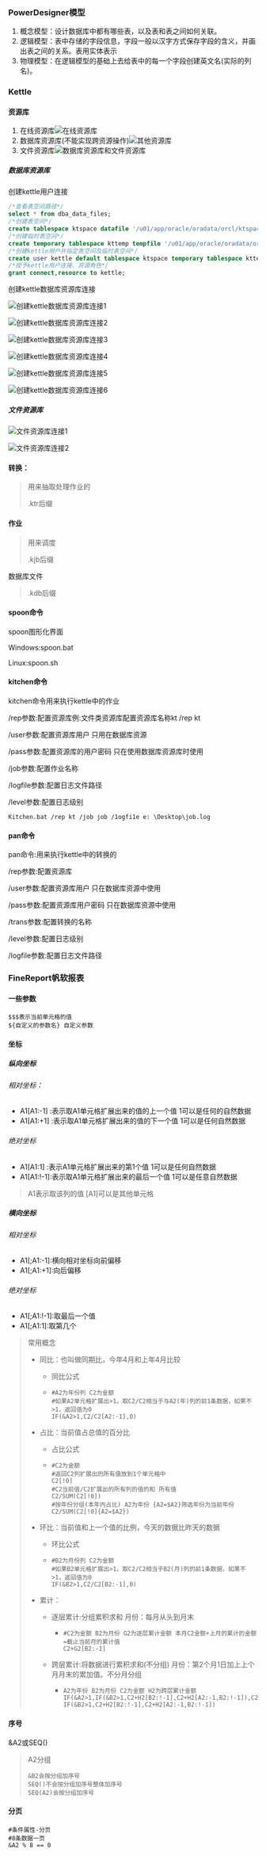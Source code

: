 ### PowerDesigner模型

1. 概念模型：设计数据库中都有哪些表，以及表和表之间如何关联。
2. 逻辑模型：表中存储的字段信息，字段一般以汉字方式保存字段的含义，并画出表之间的关系。表用实体表示
3. 物理模型：在逻辑模型的基础上去给表中的每一个字段创建英文名(实际的列名)。

### Kettle

#### 资源库

1. 在线资源库![在线资源库](https://service-li4lsb7w-1252530298.hk.apigw.tencentcs.com/release/OneManger/pic/ETL/%E5%9C%A8%E7%BA%BF%E8%B5%84%E6%BA%90%E5%BA%93.png)
2. 数据库资源库(不能实现跨资源操作)![其他资源库](https://service-li4lsb7w-1252530298.hk.apigw.tencentcs.com/release/OneManger/pic/ETL/其他资源库.png)
3. 文件资源库![数据库资源库和文件资源库](https://service-li4lsb7w-1252530298.hk.apigw.tencentcs.com/release/OneManger/pic/ETL/数据库资源库和文件资源库.png)

##### 数据库资源库

创建kettle用户连接

```SQL
/*查看表空间路径*/
select * from dba_data_files;
/*创建表空间*/
create tablespace ktspace datafile '/u01/app/oracle/oradata/orcl/ktspace.dbf' size 1G autoextend on next 100M maxsize unlimited;
/*创建临时表空间*/
create temporary tablespace kttemp tempfile '/u01/app/oracle/oradata/orcl/kttemp.dbf' size 1G autoextend on next 100M maxsize unlimited;
/*创建kettle用户并指定表空间及临时表空间*/
create user kettle default tablespace ktspace temporary tablespace kttemp identified by 123456;
/*授予kettle用户连接、资源角色*/
grant connect,resource to kettle;
```

创建kettle数据库资源库连接

![创建kettle数据库资源库连接1](https://service-li4lsb7w-1252530298.hk.apigw.tencentcs.com/release/OneManger/pic/ETL/创建kettle数据库资源库连接1.png)

![创建kettle数据库资源库连接2](https://service-li4lsb7w-1252530298.hk.apigw.tencentcs.com/release/OneManger/pic/ETL/创建kettle数据库资源库连接2.png)

![创建kettle数据库资源库连接3](https://service-li4lsb7w-1252530298.hk.apigw.tencentcs.com/release/OneManger/pic/ETL/创建kettle数据库资源库连接3.png)

![创建kettle数据库资源库连接4](https://service-li4lsb7w-1252530298.hk.apigw.tencentcs.com/release/OneManger/pic/ETL/创建kettle数据库资源库连接4.png)

![创建kettle数据库资源库连接5](https://service-li4lsb7w-1252530298.hk.apigw.tencentcs.com/release/OneManger/pic/ETL/创建kettle数据库资源库连接5.png)

![创建kettle数据库资源库连接6](https://service-li4lsb7w-1252530298.hk.apigw.tencentcs.com/release/OneManger/pic/ETL/创建kettle数据库资源库连接6.png)

##### 文件资源库

![文件资源库连接1](https://service-li4lsb7w-1252530298.hk.apigw.tencentcs.com/release/OneManger/pic/ETL/文件资源库连接1.png)

![文件资源库连接2](https://service-li4lsb7w-1252530298.hk.apigw.tencentcs.com/release/OneManger/pic/ETL/文件资源库连接2.png)



#### 转换：

> 用来抽取处理作业的
>
> .ktr后缀



#### 作业

> 用来调度
>
> .kjb后缀

数据库文件

> .kdb后缀

#### spoon命令

spoon图形化界面

Windows:spoon.bat

Linux:spoon.sh

#### kitchen命令

kitchen命令用来执行kettle中的作业

/rep参数:配置资源库例:文件类资源库配置资源库名称kt	/rep kt

/user参数:配置资源库用户	只用在数据库资源

/pass参数:配置资源库的用户密码	只在使用数据库资源库时使用

/job参数:配置作业名称

/logfile参数:配置日志文件路径

/level参数:配置日志级别

```
Kitchen.bat /rep kt /job job /1ogfi1e e: \Desktop\job.log
```

#### pan命令

pan命令:用来执行kettle中的转换的

/rep参数:配置资源库

/user参数:配置资源库用户	只在数据库资源中使用

/pass参数:配置资源库用户密码	只在数据库资源中使用

/trans参数:配置转换的名称

/level参数:配置日志级别

/logfile参数:配置日志文件路径

### FineReport帆软报表

#### 一些参数

```
$$$表示当前单元格的值
${自定义的参数名} 自定义参数
```

#### 坐标

##### 纵向坐标

###### 相对坐标：

- A1[A1:-1] :表示取A1单元格扩展出来的值的上一个值 1可以是任何的自然数据
- A1[A1:+1] :表示取A1单元格扩展出来的值的下一个值 1可以是任何自然数据

###### 绝对坐标

- A1[A1:1] :表示A1单元格扩展出来的第1个值 1可以是任何自然数据
- A1[A1:!-1]:表示取A1单元格扩展出来的最后一个值 1可以是任意自然数据

> A1表示取该列的值
> [A1]可以是其他单元格

##### 横向坐标

###### 相对坐标

- A1[;A1:-1]:横向相对坐标向前偏移
- A1[;A1:+1]:向后偏移

###### 绝对坐标

- A1[;A1:!-1]:取最后一个值
- A1[;A1:1]:取第几个



> 常用概念
>
> - 同比：也叫做同期比，今年4月和上年4月比较
>
>   - 同比公式
>
>   - ```
>     #A2为年份列 C2为金额
>     #如果A2单元格扩展出>1，取C2/C2相当于与A2(年)列的前1条数据，如果不>1，返回值为0
>     IF(&A2>1,C2/C2[A2:-1],0)
>     ```
>
> - 占比：当前值占总值的百分比
>
>   - 占比公式
>
>   - ```
>     #C2为金额
>     #返回C2列扩展出的所有值放到1个单元格中
>     C2[!0]
>     #C2当前值/C2扩展出的所有列的值的和 所有值
>     C2/SUM(C2[!0])
>     #按年份分组(本年内占比) A2为年份 {A2=$A2}筛选年份为当前年份
>     C2/SUM(C2[!0]{A2=$A2})
>     ```
>
> - 环比：当前值和上一个值的比例，今天的数据比昨天的数据
>
>   - 环比公式
>
>   - ```
>     #B2为月份列 C2为金额
>     #如果B2单元格扩展出>1，取C2/C2相当于B2(月)列的前1条数据，如果不>1，返回值为0
>     IF(&B2>1,C2/C2[B2:-1],0)
>     ```
>
> - 累计：
>
>   - 逐层累计:分组累积求和  月份：每月从头到月末
>
>     - ```
>       #C2为金额 B2为月份 G2为逐层累计金额 本月C2金额+上月的累计的金额=截止当前月的累计值
>       C2+G2[B2:-1]
>       ```
>
>   - 跨层累计:将数据进行累积求和(不分组)  月份：第2个月1日加上上个月月末的累加值。不分月分组
>
>     - ```
>       A2为年份 B2为月份 C2为金额 H2为跨层累计金额 
>       IF(&A2>1,IF(&B2>1,C2+H2[B2:!-1],C2+H2[A2:-1,B2:!-1]),C2+H2[B2:-1])
>       IF(&B2>1,C2+H2[B2:!-1],C2+H2[A2:-1,B2:!-1])
>       ```

#### 序号

&A2或SEQ()

> A2分组
>
> ```
> &B2会按分组加序号
> SEQ()不会按分组加序号整体加序号
> SEQ(A2)会按分组加序号
> ```

#### 分页

```
#条件属性-分页
#8条数据一页
&A2 % 8 == 0
```

